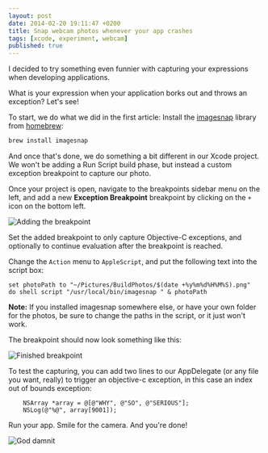 ```yaml
---
layout: post
date: 2014-02-20 19:11:47 +0200
title: Snap webcam photos whenever your app crashes
tags: [xcode, experiment, webcam]
published: true
---
```


I decided to try something even funnier with capturing your expressions when developing applications.

What is your expression when your application borks out and throws an exception? Let's see!

<!-- more -->

To start, we do what we did in the first article: Install the [imagesnap](https://github.com/rharder/imagesnap) library from [homebrew](http://brew.sh):

```bash
brew install imagesnap
```

And once that's done, we do something a bit different in our Xcode project. We won't be adding a Run Script build phase, but instead a custom exception breakpoint to capture our photo.

Once your project is open, navigate to the breakpoints sidebar menu on the left, and add a new **Exception Breakpoint** breakpoint by clicking on the `+` icon on the bottom left.

![Adding the breakpoint](http://cl.ly/U29E/Screen%20Shot%202014-02-20%20at%2019.17.59.png)

Set the added breakpoint to only capture Objective-C exceptions, and optionally to continue evaluation after the breakpoint is reached.

Change the `Action` menu to `AppleScript`, and put the following text into the script box:

```applescript
set photoPath to "~/Pictures/BuildPhotos/$(date +%y%m%d%H%M%S).png"
do shell script "/usr/local/bin/imagesnap " & photoPath
```

**Note:** If you installed imagesnap somewhere else, or have your own folder for the photos, be sure to change the paths in the script, or it just won't work.

The breakpoint should now look something like this:

![Finished breakpoint](http://cl.ly/U1xX/Screen%20Shot%202014-02-20%20at%2019.51.28.png)

To test the capturing, you can add two lines to our AppDelegate (or any file you want, really) to trigger an objective-c exception, in this case an index out of bounds exception:

```objc
    NSArray *array = @[@"WHY", @"SO", @"SERIOUS"];
    NSLog(@"%@", array[9001]);
```

Run your app. Smile for the camera. And you're done!

![God damnit](http://cl.ly/U1w0/fuuu.png)